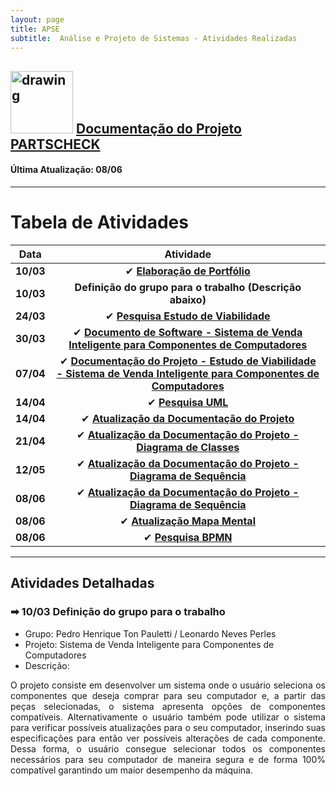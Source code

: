 ```yaml
---
layout: page
title: APSE
subtitle:  Análise e Projeto de Sistemas - Atividades Realizadas
---
```



## <img src="https://natulifecosmeticos.lojavirtual.com.br/arquivo/index/358535/17724_defult_text1509562877676.png" alt="drawing" style="width:100px;"/> [Documentação do Projeto PARTSCHECK](https://docs.google.com/document/d/1OqkA-FcMX4Hweg9I1Bjwd7deo-DtwDVk_1H_He22XIo/edit?usp=sharing)
#### Última Atualização: 08/06

---

# Tabela de Atividades

| **Data**    | **Atividade**      |
| ------- |:--------------------------------------------------------------------------------------------:| 
| **10/03**   | ✔ **[Elaboração de Portfólio](https://pedro-pauletti.github.io/pedropauletti.github.io/)**|
| **10/03**   | **Definição do grupo para o trabalho (Descrição abaixo)** |
| **24/03**   | ✔ **[Pesquisa Estudo de Viabilidade](https://pedro-pauletti.github.io/pedropauletti.github.io/cursos/5periodo/estudoViabilidade/)**| 
| **30/03**   | ✔ **[Documento de Software - Sistema de Venda Inteligente para Componentes de Computadores](https://docs.google.com/document/d/1OqkA-FcMX4Hweg9I1Bjwd7deo-DtwDVk_1H_He22XIo/edit?usp=sharing)**|
| **07/04**   | ✔ **[Documentação do Projeto - Estudo de Viabilidade - Sistema de Venda Inteligente para Componentes de Computadores](https://docs.google.com/document/d/1OqkA-FcMX4Hweg9I1Bjwd7deo-DtwDVk_1H_He22XIo/edit?usp=sharing)**|
| **14/04**   | ✔ **[Pesquisa UML](https://pedro-pauletti.github.io/pedropauletti.github.io/cursos/5periodo/UML/)**|
| **14/04**   | ✔ **[Atualização da Documentação do Projeto](https://docs.google.com/document/d/1OqkA-FcMX4Hweg9I1Bjwd7deo-DtwDVk_1H_He22XIo/edit?usp=sharing)**|
| **21/04**   | ✔ **[Atualização da Documentação do Projeto - Diagrama de Classes](https://docs.google.com/document/d/1OqkA-FcMX4Hweg9I1Bjwd7deo-DtwDVk_1H_He22XIo/edit?usp=sharing)**|
| **12/05**   | ✔ **[Atualização da Documentação do Projeto - Diagrama de Sequência](https://docs.google.com/document/d/1OqkA-FcMX4Hweg9I1Bjwd7deo-DtwDVk_1H_He22XIo/edit?usp=sharing)**|
| **08/06**   | ✔ **[Atualização da Documentação do Projeto - Diagrama de Sequência](https://docs.google.com/document/d/1OqkA-FcMX4Hweg9I1Bjwd7deo-DtwDVk_1H_He22XIo/edit?usp=sharing)**|
| **08/06**   | ✔ **[Atualização Mapa Mental](https://pedro-pauletti.github.io/pedropauletti.github.io/cursos/5periodo/mapa-mental/)**|
| **08/06**   | ✔ **[Pesquisa BPMN](https://pedro-pauletti.github.io/pedropauletti.github.io/cursos/5periodocursos/5periodo/bpmn)**|
---



## Atividades Detalhadas 

### ➡ 10/03 Definição do grupo para o trabalho

- Grupo: Pedro Henrique Ton Pauletti / Leonardo Neves Perles <br>
- Projeto: Sistema de Venda Inteligente para Componentes de Computadores <br>
- Descrição: 
<div style="text-align: justify"> O projeto consiste em desenvolver um sistema onde o usuário seleciona os componentes que deseja comprar para seu computador e, a partir das peças selecionadas, o sistema apresenta opções de componentes compatíveis. Alternativamente o usuário também pode utilizar o sistema para verificar possíveis atualizações para o seu computador, inserindo suas especificações para então ver possíveis alterações de cada componente. Dessa forma, o usuário consegue selecionar todos os componentes necessários para seu computador de maneira segura e de forma 100% compatível garantindo um maior desempenho da máquina. </div><br>


